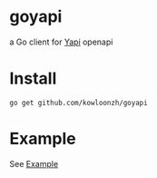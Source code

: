 # goyapi
a Go client for [Yapi](https://github.com/ymfe/yapi) openapi

# Install
`go get github.com/kowloonzh/goyapi`

# Example
See [Example](https://github.com/KowloonZh/goyapi/blob/main/yapi_test.go)
